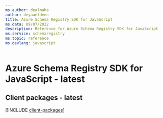 ```yaml
---
ms.author: dealmaha
author: deyaaeldeen
title: Azure Schema Registry SDK for JavaScript
ms.data: 09/07/2022
description: Reference for Azure Schema Registry SDK for JavaScript
ms.service: schemaregistry
ms.topic: reference
ms.devlang: javascript
---
```

# Azure Schema Registry SDK for JavaScript - latest

## Client packages - latest
[!INCLUDE [client-packages](schema-registry-client-index.md)]